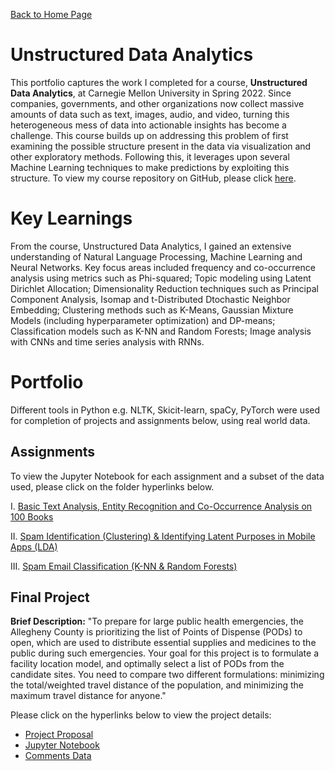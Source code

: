 [Back to Home Page](https://mhmirza.github.io/mhmirza/)

# Unstructured Data Analytics

This portfolio captures the work I completed for a course, **Unstructured Data Analytics**, at Carnegie Mellon University in Spring 2022. Since companies, governments, and other organizations now collect massive amounts of data such as text, images, audio, and video, turning this heterogeneous mess of data into actionable insights has become a challenge. This course builds up on addressing this problem of first examining the possible structure present in the data via visualization and other exploratory methods. Following this, it leverages upon several Machine Learning techniques to make predictions by exploiting this structure. To view my course repository on GitHub, please click [here](https://github.com/mhmirza/UnstructuredDataAnalytics).

# Key Learnings

From the course, Unstructured Data Analytics, I gained an extensive understanding of Natural Language Processing, Machine Learning and Neural Networks. Key focus areas included frequency and co-occurrence analysis using metrics such as Phi-squared; Topic modeling using Latent Dirichlet Allocation; Dimensionality Reduction techniques such as Principal Component Analysis, Isomap and t-Distributed Dtochastic Neighbor Embedding; Clustering methods such as K-Means, Gaussian Mixture Models (including hyperparameter optimization) and DP-means; Classification models such as K-NN and Random Forests; Image analysis with CNNs and time series analysis with RNNs. 

# Portfolio

Different tools in Python e.g. NLTK, Skicit-learn, spaCy, PyTorch were used for completion of projects and assignments below, using real world data. 

## Assignments

To view the Jupyter Notebook for each assignment and a subset of the data used, please click on the folder hyperlinks below.

I. [Basic Text Analysis, Entity Recognition and Co-Occurrence Analysis on 100 Books](https://github.com/mhmirza/UnstructuredDataAnalytics/tree/main/Homework%201) 

II. [Spam Identification (Clustering) & Identifying Latent Purposes in Mobile Apps (LDA)](https://github.com/mhmirza/UnstructuredDataAnalytics/tree/main/Homework%202)

III. [Spam Email Classification (K-NN & Random Forests)](https://github.com/mhmirza/UnstructuredDataAnalytics/tree/main/Homework%203)

## Final Project

**Brief Description:** "To prepare for large public health emergencies, the Allegheny County is prioritizing the list of Points of Dispense (PODs) to open, which are used to distribute essential supplies and medicines to the public during such emergencies. Your goal for this project is to formulate a facility location model, and optimally select a list of PODs from the candidate sites. You need to compare two different formulations: minimizing the total/weighted travel distance of the population, and minimizing the maximum travel distance for anyone."

Please click on the hyperlinks below to view the project details:

* [Project Proposal](https://github.com/mhmirza/UnstructuredDataAnalytics/blob/main/Final%20Project/Final%20Project%20Proposal_Opioid.pdf)
* [Jupyter Notebook](https://github.com/mhmirza/UnstructuredDataAnalytics/blob/main/Final%20Project/Colab_Project_Notebook_Final.ipynb)
* [Comments Data](https://github.com/mhmirza/UnstructuredDataAnalytics/blob/main/Final%20Project/Opioid%20Comment%20Data%20from%20API.csv)
